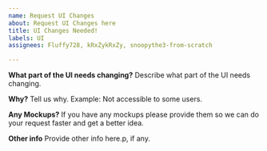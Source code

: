 ```yaml
---
name: Request UI Changes
about: Request UI Changes here
title: UI Changes Needed!
labels: UI
assignees: Fluffy728, kRxZykRxZy, snoopythe3-from-scratch

---
```


**What part of the UI needs changing?**
Describe what part of the UI needs changing.

**Why?**
Tell us why. Example: Not accessible to some users.

**Any Mockups?**
If you have any mockups please provide them so we can do your request faster and get a better idea.

**Other info**
Provide other info here.p, if any.
